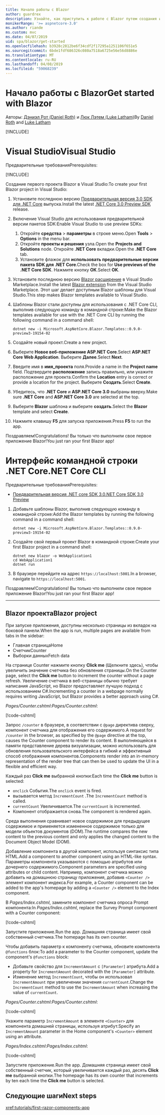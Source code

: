 ```yaml
---
title: Начало работы с Blazor
author: guardrex
description: Узнайте, как приступить к работе с Blazor путем создания и изменения проекта Blazor.
monikerRange: '>= aspnetcore-3.0'
ms.author: riande
ms.custom: mvc
ms.date: 04/07/2019
uid: spa/blazor/get-started
ms.openlocfilehash: b3928c2812be6f34cdf2f17295a1251106f651e5
ms.sourcegitcommit: 6bde1fdf686326c080a7518a6725e56e56d8886e
ms.translationtype: MT
ms.contentlocale: ru-RU
ms.lasthandoff: 04/08/2019
ms.locfileid: "59068239"
---
```

# <a name="get-started-with-blazor"></a><span data-ttu-id="e41b4-103">Начало работы с Blazor</span><span class="sxs-lookup"><span data-stu-id="e41b4-103">Get started with Blazor</span></span>

<span data-ttu-id="e41b4-104">Авторы: [Дэниэл Рот (Daniel Roth)](https://github.com/danroth27) и [Люк Лэтем (Luke Latham)](https://github.com/guardrex)</span><span class="sxs-lookup"><span data-stu-id="e41b4-104">By [Daniel Roth](https://github.com/danroth27) and [Luke Latham](https://github.com/guardrex)</span></span>

[!INCLUDE[](~/includes/razor-components-preview-notice.md)]

# [<a name="visual-studio"></a><span data-ttu-id="e41b4-105">Visual Studio</span><span class="sxs-lookup"><span data-stu-id="e41b4-105">Visual Studio</span></span>](#tab/visual-studio)

<span data-ttu-id="e41b4-106">Предварительные требования</span><span class="sxs-lookup"><span data-stu-id="e41b4-106">Prerequisites:</span></span>

[!INCLUDE[](~/includes/net-core-prereqs-vs-3.0.md)]

<span data-ttu-id="e41b4-107">Создание первого проекта Blazor в Visual Studio:</span><span class="sxs-lookup"><span data-stu-id="e41b4-107">To create your first Blazor project in Visual Studio:</span></span>

1. <span data-ttu-id="e41b4-108">Установите последнюю версию [Предварительная версия 3.0 SDK для .NET Core](https://dotnet.microsoft.com/download/dotnet-core/3.0) выпуска.</span><span class="sxs-lookup"><span data-stu-id="e41b4-108">Install the latest [.NET Core 3.0 Preview SDK](https://dotnet.microsoft.com/download/dotnet-core/3.0) release.</span></span>
1. <span data-ttu-id="e41b4-109">Включение Visual Studio для использования предварительной версии пакетов SDK:</span><span class="sxs-lookup"><span data-stu-id="e41b4-109">Enable Visual Studio to use preview SDKs:</span></span>
   1. <span data-ttu-id="e41b4-110">Откройте **средства** > **параметры** в строке меню.</span><span class="sxs-lookup"><span data-stu-id="e41b4-110">Open **Tools** > **Options** in the menu bar.</span></span>
   1. <span data-ttu-id="e41b4-111">Откройте **проекты и решения** узла.</span><span class="sxs-lookup"><span data-stu-id="e41b4-111">Open the **Projects and Solutions** node.</span></span> <span data-ttu-id="e41b4-112">Откройте **.NET Core** вкладки.</span><span class="sxs-lookup"><span data-stu-id="e41b4-112">Open the **.NET Core** tab.</span></span>
   1. <span data-ttu-id="e41b4-113">Установите флажок для **использовать предварительные версии пакета SDK для .NET Core**.</span><span class="sxs-lookup"><span data-stu-id="e41b4-113">Check the box for **Use previews of the .NET Core SDK**.</span></span> <span data-ttu-id="e41b4-114">Нажмите кнопку **ОК**.</span><span class="sxs-lookup"><span data-stu-id="e41b4-114">Select **OK**.</span></span>
1. <span data-ttu-id="e41b4-115">Установите последнюю версию [Blazor расширение](https://go.microsoft.com/fwlink/?linkid=870389) в Visual Studio Marketplace.</span><span class="sxs-lookup"><span data-stu-id="e41b4-115">Install the latest [Blazor extension](https://go.microsoft.com/fwlink/?linkid=870389) from the Visual Studio Marketplace.</span></span> <span data-ttu-id="e41b4-116">Этот шаг делает доступным Blazor шаблоны для Visual Studio.</span><span class="sxs-lookup"><span data-stu-id="e41b4-116">This step makes Blazor templates available to Visual Studio.</span></span>
1. <span data-ttu-id="e41b4-117">Шаблоны Blazor стали доступны для использования с .NET Core CLI, выполнив следующую команду в командной строке:</span><span class="sxs-lookup"><span data-stu-id="e41b4-117">Make the Blazor templates available for use with the .NET Core CLI by running the following command in a command shell:</span></span>

   ```console
   dotnet new -i Microsoft.AspNetCore.Blazor.Templates::0.9.0-preview3-19154-02
   ```
1. <span data-ttu-id="e41b4-118">Создайте новый проект.</span><span class="sxs-lookup"><span data-stu-id="e41b4-118">Create a new project.</span></span>
1. <span data-ttu-id="e41b4-119">Выберите **Новое веб-приложение ASP.NET Core**.</span><span class="sxs-lookup"><span data-stu-id="e41b4-119">Select **ASP.NET Core Web Application**.</span></span> <span data-ttu-id="e41b4-120">Выберите **Далее**.</span><span class="sxs-lookup"><span data-stu-id="e41b4-120">Select **Next**.</span></span>
1. <span data-ttu-id="e41b4-121">Введите имя в **имя_проекта** поля.</span><span class="sxs-lookup"><span data-stu-id="e41b4-121">Provide a name in the **Project name** field.</span></span> <span data-ttu-id="e41b4-122">Подтвердите **расположение** запись правильно, или укажите расположение для проекта.</span><span class="sxs-lookup"><span data-stu-id="e41b4-122">Confirm the **Location** entry is correct or provide a location for the project.</span></span> <span data-ttu-id="e41b4-123">Выберите **Создать**.</span><span class="sxs-lookup"><span data-stu-id="e41b4-123">Select **Create**.</span></span>
1. <span data-ttu-id="e41b4-124">Убедитесь, что **.NET Core** и **ASP.NET Core 3.0** выбраны вверху.</span><span class="sxs-lookup"><span data-stu-id="e41b4-124">Make sure **.NET Core** and **ASP.NET Core 3.0** are selected at the top.</span></span>
1. <span data-ttu-id="e41b4-125">Выберите **Blazor** шаблона и выберите **создать**.</span><span class="sxs-lookup"><span data-stu-id="e41b4-125">Select the **Blazor** template and select **Create**.</span></span>
1. <span data-ttu-id="e41b4-126">Нажмите клавишу **F5** для запуска приложения.</span><span class="sxs-lookup"><span data-stu-id="e41b4-126">Press **F5** to run the app.</span></span>

<span data-ttu-id="e41b4-127">Поздравляем!</span><span class="sxs-lookup"><span data-stu-id="e41b4-127">Congratulations!</span></span> <span data-ttu-id="e41b4-128">Вы только что выполнили свое первое приложение Blazor!</span><span class="sxs-lookup"><span data-stu-id="e41b4-128">You just ran your first Blazor app!</span></span>

<!--

# [Visual Studio Code](#tab/visual-studio-code)

Prerequisites:

[!INCLUDE[](~/includes/net-core-prereqs-vsc-3.0.md)]

To create your first Blazor project in Visual Studio Code:

1. Execute the following command in a command shell:

   ```console
   dotnet new blazor -o WebApplication1
   ```

1. Open the *WebApplication1* folder in Visual Studio Code.

1. Visual Studio code offers to create assets to build and debug the app, which includes the *tasks.json* and *launch.json* files. Select **Yes** to add the assets.

1. Execute the app using the Visual Studio Code debugger.

1. In a browser, navigate to `https://localhost:5001`.

Congratulations! You just ran your first Blazor app!

# [Visual Studio for Mac](#tab/visual-studio-mac)

.NET Core 3.0 will be supported with Visual Studio for Mac version 8.0 or later. Visual Studio for Mac version 8.0 Preview isn't available at this time.

Use the [.NET Core CLI version of this topic](xref:razor-components/get-started?tabs=netcore-cli) on macOS.

[!INCLUDE[](~/includes/net-core-prereqs-mac-3.0.md)]

To create your first project Blazor project in Visual Studio for Mac:

1. Select **File** > **New Solution** or **New Project**.
1. In the sidebar, select **.NET Core** > **App**.
1. Select **Blazor** and select **Next**.
1. The **Target Framework** defaults to **.NET Core 3.0**. Select **Next**.
1. In the **Project Name** field, enter `WebApplication1`. Select **Create**.
1. Select **Run** > **Run Without Debugging** to run the app *without the debugger*. Running with the debugger isn't supported at this time.

Congratulations! You just ran your first Blazor app!
-->

# [<a name="net-core-cli"></a><span data-ttu-id="e41b4-129">Интерфейс командной строки .NET Core</span><span class="sxs-lookup"><span data-stu-id="e41b4-129">.NET Core CLI</span></span>](#tab/netcore-cli/)

<span data-ttu-id="e41b4-130">Предварительные требования</span><span class="sxs-lookup"><span data-stu-id="e41b4-130">Prerequisites:</span></span>

* [<span data-ttu-id="e41b4-131">Предварительная версия .NET core SDK 3.0</span><span class="sxs-lookup"><span data-stu-id="e41b4-131">.NET Core SDK 3.0 Preview</span></span>](https://dotnet.microsoft.com/download/dotnet-core/3.0)

1. <span data-ttu-id="e41b4-132">Добавьте шаблоны Blazor, выполнив следующую команду в командной строке:</span><span class="sxs-lookup"><span data-stu-id="e41b4-132">Add the Blazor templates by running the following command in a command shell:</span></span>

   ```console
   dotnet new -i Microsoft.AspNetCore.Blazor.Templates::0.9.0-preview3-19154-02
   ```

1. <span data-ttu-id="e41b4-133">Создайте свой первый проект Blazor в командной строке:</span><span class="sxs-lookup"><span data-stu-id="e41b4-133">Create your first Blazor project in a command shell:</span></span>

   ```console
   dotnet new blazor -o WebApplication1
   cd WebApplication1
   dotnet run
   ```

1. <span data-ttu-id="e41b4-134">В браузере перейдите на адрес `https://localhost:5001`.</span><span class="sxs-lookup"><span data-stu-id="e41b4-134">In a browser, navigate to `https://localhost:5001`.</span></span>

<span data-ttu-id="e41b4-135">Поздравляем!</span><span class="sxs-lookup"><span data-stu-id="e41b4-135">Congratulations!</span></span> <span data-ttu-id="e41b4-136">Вы только что выполнили свое первое приложение Blazor!</span><span class="sxs-lookup"><span data-stu-id="e41b4-136">You just ran your first Blazor app!</span></span>

---

## <a name="blazor-project"></a><span data-ttu-id="e41b4-137">Blazor проекта</span><span class="sxs-lookup"><span data-stu-id="e41b4-137">Blazor project</span></span>

<span data-ttu-id="e41b4-138">При запуске приложения, доступны несколько страницы из вкладок на боковой панели.</span><span class="sxs-lookup"><span data-stu-id="e41b4-138">When the app is run, multiple pages are available from tabs in the sidebar:</span></span>

* <span data-ttu-id="e41b4-139">Главная страница</span><span class="sxs-lookup"><span data-stu-id="e41b4-139">Home</span></span>
* <span data-ttu-id="e41b4-140">Счетчик</span><span class="sxs-lookup"><span data-stu-id="e41b4-140">Counter</span></span>
* <span data-ttu-id="e41b4-141">Выборки данных</span><span class="sxs-lookup"><span data-stu-id="e41b4-141">Fetch data</span></span>

<span data-ttu-id="e41b4-142">На странице Counter нажмите кнопку **Click me** (Щелкните здесь), чтобы увеличить значение счетчика без обновления страницы.</span><span class="sxs-lookup"><span data-stu-id="e41b4-142">On the Counter page, select the **Click me** button to increment the counter without a page refresh.</span></span> <span data-ttu-id="e41b4-143">Увеличение счетчика в веб-страницы обычно требует написания JavaScript, но Blazor предоставляет лучшую подход с использованием C#.</span><span class="sxs-lookup"><span data-stu-id="e41b4-143">Incrementing a counter in a webpage normally requires writing JavaScript, but Blazor provides a better approach using C#.</span></span>

<span data-ttu-id="e41b4-144">*Pages/Counter.cshtml*:</span><span class="sxs-lookup"><span data-stu-id="e41b4-144">*Pages/Counter.cshtml*:</span></span>

[!code-cshtml[](get-started/samples_snapshot/3.x/Counter1.cshtml)]

<span data-ttu-id="e41b4-145">Запрос `/counter` в браузере, в соответствии с `@page` директива сверху, компонент счетчика для отображения его содержимого.</span><span class="sxs-lookup"><span data-stu-id="e41b4-145">A request for `/counter` in the browser, as specified by the `@page` directive at the top, causes the Counter component to render its content.</span></span> <span data-ttu-id="e41b4-146">В выполняющейся в памяти представление дерева визуализации, можно использовать для обновления пользовательского интерфейса в гибкий и эффективный способ отображения компонентов.</span><span class="sxs-lookup"><span data-stu-id="e41b4-146">Components render into an in-memory representation of the render tree that can then be used to update the UI in a flexible and efficient way.</span></span>

<span data-ttu-id="e41b4-147">Каждый раз **Click me** выбранной кнопки:</span><span class="sxs-lookup"><span data-stu-id="e41b4-147">Each time the **Click me** button is selected:</span></span>

* <span data-ttu-id="e41b4-148">`onclick` События.</span><span class="sxs-lookup"><span data-stu-id="e41b4-148">The `onclick` event is fired.</span></span>
* <span data-ttu-id="e41b4-149">вызывается метод `IncrementCount` .</span><span class="sxs-lookup"><span data-stu-id="e41b4-149">The `IncrementCount` method is called.</span></span>
* <span data-ttu-id="e41b4-150">`currentCount` Увеличивается.</span><span class="sxs-lookup"><span data-stu-id="e41b4-150">The `currentCount` is incremented.</span></span>
* <span data-ttu-id="e41b4-151">Компонент отображается снова.</span><span class="sxs-lookup"><span data-stu-id="e41b4-151">The component is rendered again.</span></span>

<span data-ttu-id="e41b4-152">Среда выполнения сравнивает новое содержимое для предыдущее содержимое и применяется измененное содержимое только для модели объектов документов (DOM).</span><span class="sxs-lookup"><span data-stu-id="e41b4-152">The runtime compares the new content to the previous content and only applies the changed content to the Document Object Model (DOM).</span></span>

<span data-ttu-id="e41b4-153">Добавление компонента в другой компонент, используя синтаксис типа HTML.</span><span class="sxs-lookup"><span data-stu-id="e41b4-153">Add a component to another component using an HTML-like syntax.</span></span> <span data-ttu-id="e41b4-154">Параметры компонента указываются с помощью атрибутов или дочернего содержимого.</span><span class="sxs-lookup"><span data-stu-id="e41b4-154">Component parameters are specified using attributes or child content.</span></span> <span data-ttu-id="e41b4-155">Например, компонент счетчика можно добавить на домашнюю страницу приложения, добавив `<Counter />` элемент компонент индекса.</span><span class="sxs-lookup"><span data-stu-id="e41b4-155">For example, a Counter component can be added to the app's homepage by adding a `<Counter />` element to the Index component.</span></span>

<span data-ttu-id="e41b4-156">В *Pages/Index.cshtml*, замените компонент счетчика опроса Prompt компонента:</span><span class="sxs-lookup"><span data-stu-id="e41b4-156">In *Pages/Index.cshtml*, replace the Survey Prompt component with a Counter component:</span></span>

[!code-cshtml[](get-started/samples_snapshot/3.x/Index1.cshtml?highlight=7)]

<span data-ttu-id="e41b4-157">Запустите приложение.</span><span class="sxs-lookup"><span data-stu-id="e41b4-157">Run the app.</span></span> <span data-ttu-id="e41b4-158">Домашняя страница имеет свой собственный счетчика.</span><span class="sxs-lookup"><span data-stu-id="e41b4-158">The homepage has its own counter.</span></span>

<span data-ttu-id="e41b4-159">Чтобы добавить параметр к компоненту счетчика, обновите компонента `@functions` блок:</span><span class="sxs-lookup"><span data-stu-id="e41b4-159">To add a parameter to the Counter component, update the component's `@functions` block:</span></span>

* <span data-ttu-id="e41b4-160">Добавьте свойство для `IncrementAmount` с `[Parameter]` атрибута.</span><span class="sxs-lookup"><span data-stu-id="e41b4-160">Add a property for `IncrementAmount` decorated with the `[Parameter]` attribute.</span></span>
* <span data-ttu-id="e41b4-161">Изменение метод `IncrementCount`, чтобы он использовал `IncrementAmount` при увеличении значения `currentCount`.</span><span class="sxs-lookup"><span data-stu-id="e41b4-161">Change the `IncrementCount` method to use the `IncrementAmount` when increasing the value of `currentCount`.</span></span>

<span data-ttu-id="e41b4-162">*Pages/Counter.cshtml*:</span><span class="sxs-lookup"><span data-stu-id="e41b4-162">*Pages/Counter.cshtml*:</span></span>

[!code-cshtml[](get-started/samples_snapshot/3.x/Counter2.cshtml?highlight=4,8)]

<span data-ttu-id="e41b4-163">Укажите параметр `IncrementAmount` в элементе `<Counter>` для компонента домашней страницы, используя атрибут.</span><span class="sxs-lookup"><span data-stu-id="e41b4-163">Specify an `IncrementAmount` parameter in the Home component's `<Counter>` element using an attribute.</span></span>

<span data-ttu-id="e41b4-164">*Pages/Index.cshtml*:</span><span class="sxs-lookup"><span data-stu-id="e41b4-164">*Pages/Index.cshtml*:</span></span>

[!code-cshtml[](get-started/samples_snapshot/3.x/Index2.cshtml)]

<span data-ttu-id="e41b4-165">Запустите приложение.</span><span class="sxs-lookup"><span data-stu-id="e41b4-165">Run the app.</span></span> <span data-ttu-id="e41b4-166">Домашняя страница имеет свой собственный счетчик, который увеличивается каждый раз, десять **Click me** выбранной кнопки.</span><span class="sxs-lookup"><span data-stu-id="e41b4-166">The homepage has its own counter that increments by ten each time the **Click me** button is selected.</span></span>

## <a name="next-steps"></a><span data-ttu-id="e41b4-167">Следующие шаги</span><span class="sxs-lookup"><span data-stu-id="e41b4-167">Next steps</span></span>

<xref:tutorials/first-razor-components-app>
